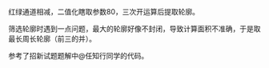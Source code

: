 红绿通道相减，二值化瞎取参数80，三次开运算后提取轮廓。

筛选轮廓时遇到一点问题，最大的轮廓好像不封闭，导致计算面积不准确，于是取最长周长轮廓（前三的并）。

参考了招新试题题解中@任知行同学的代码。